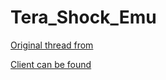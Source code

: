 # Tera_Shock_Emu

[Original thread from](https://forum.ragezone.com/threads/tera-shock-emu.1158469/)

[Client can be found](https://mega.nz/file/HvYygT6B#fkRW9Lu2zYSTdpYs5O-UR_mCwlWtcY8o0M7k1o4ZMlA)
